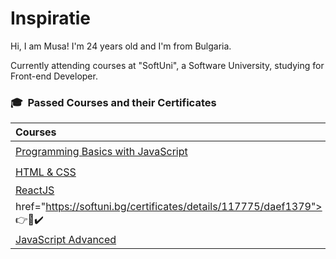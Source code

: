 # Inspiratie

Hi, I am Musa! I'm 24 years old and I'm from Bulgaria.

Currently attending courses at "SoftUni", a Software University,
studying for Front-end Developer.
 
### 🎓 &nbsp;Passed Courses and their Certificates

|**Courses**|**Certificates**|
|:---|:---|
|<a href="https://softuni.bg/trainings/3506/programming-basics-with-javascript-september-2021" > Programming Basics with JavaScript </a>| <a href="https://softuni.bg/certificates/details/115964/b10544a5"> 👉📜✔️</a> |
|<a href="https://softuni.bg/trainings/3530/html-and-css-september-2021"> HTML & CSS </a>|<a href="https://softuni.bg/certificates/details/117775/daef1379"> 👉📜✔️</a>  |
|<a href="https://softuni.bg/trainings/3575/reactjs-november-2021/"> ReactJS </a>| Soon™ 👨‍💻 |
href="https://softuni.bg/certificates/details/117775/daef1379"> 👉📜✔️</a>  |
|<a href="https://softuni.bg/trainings/3575/reactjs-november-2021/"> JavaScript Advanced </a>| Soon™ 👨‍💻 |

